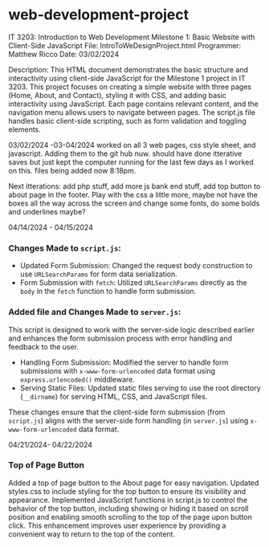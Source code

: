 # web-development-project
IT 3203: Introduction to Web Development
Milestone 1: Basic Website with Client-Side JavaScript
File: IntroToWeDesignProject.html
Programmer: Matthew Ricco
Date: 03/02/2024

Description:
This HTML document demonstrates the basic structure and interactivity using client-side JavaScript for the Milestone 1 project in IT 3203. 
This project focuses on creating a simple website with three pages (Home, About, and Contact), styling it with CSS, and adding basic interactivity using JavaScript.
Each page contains relevant content, and the navigation menu allows users to navigate between pages.
The script.js file handles basic client-side scripting, such as form validation and toggling elements. 

03/02/2024 -03-04/2024
worked on all 3 web pages, css style sheet, and javascript. Adding them to the git hub nuw. should have done itterative saves but just kept the computer running for the last few days as I worked on this.
files being added now 8:18pm.

Next itterations:
add php stuff, add more js bank end stuff, add top button to about page in the footer. Play with the css a little more, maybe not have the boxes all the way across the screen and change some fonts, do some bolds and underlines maybe?

04/14/2024 - 04/15/2024
### Changes Made to `script.js`:
- Updated Form Submission: Changed the request body construction to use `URLSearchParams` for form data serialization.
- Form Submission with `fetch`: Utilized `URLSearchParams` directly as the `body` in the `fetch` function to handle form submission.

### Added file and Changes Made to `server.js`:
This script is designed to work with the server-side logic described earlier and enhances the form submission process with error handling and feedback to the user.
- Handling Form Submission: Modified the server to handle form submissions with `x-www-form-urlencoded` data format using `express.urlencoded()` middleware.
- Serving Static Files: Updated static files serving to use the root directory (`__dirname`) for serving HTML, CSS, and JavaScript files.

These changes ensure that the client-side form submission (from `script.js`) aligns with the server-side form handling (in `server.js`) using `x-www-form-urlencoded` data format.

04/21/2024- 04/22/2024

### Top of Page Button
Added a top of page button to the About page for easy navigation. Updated styles.css to include styling for the top button to ensure its visibility and appearance. Implemented JavaScript functions in script.js to control the behavior of the top button, including showing or hiding it based on scroll position and enabling smooth scrolling to the top of the page upon button click. This enhancement improves user experience by providing a convenient way to return to the top of the content.
